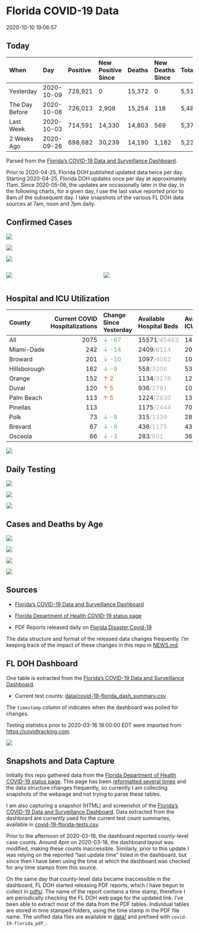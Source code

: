 Florida COVID-19 Data
================
2020-10-10 19:06:57

## Today

| When           | Day        | Positive | New Positive Since | Deaths | New Deaths Since | Total     |
| :------------- | :--------- | :------- | :----------------- | :----- | :--------------- | :-------- |
| Yesterday      | 2020-10-09 | 728,921  | 0                  | 15,372 | 0                | 5,518,162 |
| The Day Before | 2020-10-08 | 726,013  | 2,908              | 15,254 | 118              | 5,489,758 |
| Last Week      | 2020-10-03 | 714,591  | 14,330             | 14,803 | 569              | 5,376,459 |
| 2 Weeks Ago    | 2020-09-26 | 698,682  | 30,239             | 14,190 | 1,182            | 5,235,007 |

Parsed from the [Florida’s COVID-19 Data and Surveillance
Dashboard](https://fdoh.maps.arcgis.com/apps/opsdashboard/index.html#/8d0de33f260d444c852a615dc7837c86).

Prior to 2020-04-25, Florida DOH published updated data twice per day.
Starting 2020-04-25, Florida DOH updates once per day at approximately
11am. Since 2020-05-06, the updates are occasionally later in the day.
In the following charts, for a given day, I use the last value reported
prior to 8am of the subsequent day. I take snapshots of the various FL
DOH data sources at 7am, noon and 7pm daily.

## Confirmed Cases

![](plots/covid-19-florida-daily-test-changes.png)

![](plots/covid-19-florida-deaths-by-day.png)

![](plots/covid-19-florida-county-top-6.png)

<div class="columns">

<div class="column is-full-mobile">

![](plots/covid-19-florida-testing.png)

</div>

<div class="column is-full-mobile">

![](plots/covid-19-florida-total-positive.png)

</div>

</div>

## Hospital and ICU Utilization

| County       | Current COVID Hospitalizations | Change Since Yesterday                    | Available Hospital Beds                      | Available ICU Beds                         |
| :----------- | -----------------------------: | :---------------------------------------- | :------------------------------------------- | :----------------------------------------- |
| All          |                           2075 | <span style="color: #6BAA75">↓ -67</span> | 15571<span style="color: #aaa">/45463</span> | 1441<span style="color: #aaa">/4583</span> |
| Miami-Dade   |                            242 | <span style="color: #6BAA75">↓ -14</span> | 2409<span style="color: #aaa">/6114</span>   | 208<span style="color: #aaa">/724</span>   |
| Broward      |                            201 | <span style="color: #6BAA75">↓ -10</span> | 1097<span style="color: #aaa">/4082</span>   | 104<span style="color: #aaa">/346</span>   |
| Hillsborough |                            162 | <span style="color: #6BAA75">↓ -9</span>  | 558<span style="color: #aaa">/3206</span>    | 53<span style="color: #aaa">/326</span>    |
| Orange       |                            152 | <span style="color: #EC4E20">↑ 2</span>   | 1134<span style="color: #aaa">/3276</span>   | 127<span style="color: #aaa">/271</span>   |
| Duval        |                            120 | <span style="color: #EC4E20">↑ 5</span>   | 936<span style="color: #aaa">/2791</span>    | 108<span style="color: #aaa">/329</span>   |
| Palm Beach   |                            113 | <span style="color: #EC4E20">↑ 5</span>   | 1224<span style="color: #aaa">/2830</span>   | 131<span style="color: #aaa">/270</span>   |
| Pinellas     |                            113 |                                           | 1175<span style="color: #aaa">/2444</span>   | 70<span style="color: #aaa">/221</span>    |
| Polk         |                             73 | <span style="color: #6BAA75">↓ -8</span>  | 315<span style="color: #aaa">/1339</span>    | 28<span style="color: #aaa">/129</span>    |
| Brevard      |                             67 | <span style="color: #6BAA75">↓ -9</span>  | 436<span style="color: #aaa">/1175</span>    | 43<span style="color: #aaa">/122</span>    |
| Osceola      |                             66 | <span style="color: #6BAA75">↓ -3</span>  | 283<span style="color: #aaa">/901</span>     | 36<span style="color: #aaa">/91</span>     |

![](plots/covid-19-florida-icu-usage.png)

## Daily Testing

![](plots/covid-19-florida-tests-per-case.png)

<!-- ![](plots/covid-19-florida-change-new-cases.png) -->

![](plots/covid-19-florida-tests-percent-positive.png)

![](plots/covid-19-florida-test-and-case-growth.png)

## Cases and Deaths by Age

![](plots/covid-19-florida-weekly-events-by-age.png)

![](plots/covid-19-florida-age.png)

![](plots/covid-19-florida-age-deaths.png)

![](plots/covid-19-florida-age-sex.png)

## Sources

  - [Florida’s COVID-19 Data and Surveillance
    Dashboard](https://fdoh.maps.arcgis.com/apps/opsdashboard/index.html#/8d0de33f260d444c852a615dc7837c86)

  - [Florida Department of Health COVID-19 status
    page](http://www.floridahealth.gov/diseases-and-conditions/COVID-19/)

  - PDF Reports released daily on [Florida Disaster
    Covid-19](http://www.floridahealth.gov/diseases-and-conditions/COVID-19/)

The data structure and format of the released data changes frequently.
I’m keeping track of the impact of these changes in this repo in
[NEWS.md](NEWS.md).

## FL DOH Dashboard

One table is extracted from the [Florida’s COVID-19 Data and
Surveillance
Dashboard](https://fdoh.maps.arcgis.com/apps/opsdashboard/index.html#/8d0de33f260d444c852a615dc7837c86).

  - Current test counts:
    [data/covid-19-florida\_dash\_summary.csv](data/covid-19-florida_dash_summary.csv)

The `timestamp` column of indicates when the dashboard was polled for
changes.

Testing statistics prior to 2020-03-16 18:00:00 EDT were imported from
<https://covidtracking.com>.

![](screenshots/fodh_maps_arcgis_com__apps__opsdashboard.png)

## Snapshots and Data Capture

Initially this repo gathered data from the [Florida Department of Health
COVID-19 status
page](http://www.floridahealth.gov/diseases-and-conditions/COVID-19/).
This page has been [reformatted several
times](screenshots/floridahealth_gov__diseases-and-conditions__COVID-19.png)
and the data structure changes frequently, so currently I am collecting
snapshots of the webpage and not trying to parse these tables.

I am also capturing a snapshot (HTML) and screenshot of the [Florida’s
COVID-19 Data and Surveillance
Dashboard](https://fdoh.maps.arcgis.com/apps/opsdashboard/index.html#/8d0de33f260d444c852a615dc7837c86).
Data extracted from the dashboard are currently used for the current
test count summaries, available in
[covid-19-florida-tests.csv](covid-19-florida-tests.csv).

Prior to the afternoon of 2020-03-18, the dashboard reported
county-level case counts. Around 4pm on 2020-03-18, the dashboard layout
was modified, making these counts inaccessible. Similarly, prior to this
update I was relying on the reported “last update time” listed in the
dashboard, but since then I have been using the time at which the
dashboard was checked for any time stamps from this source.

On the same day that county-level data became inaccessible in the
dashboard, FL DOH started releasing PDF reports, which I have begun to
collect in [pdfs/](pdfs/). The name of the report contains a time stamp,
therefore I am periodically checking the FL DOH web page for the updated
link. I’ve been able to extract most of the data from the PDF tables.
Individual tables are stored in time stamped folders, using the time
stamp in the PDF file name. The unified data files are available in
[data/](data/) and prefixed with `covid-19-florida_pdf_`.
